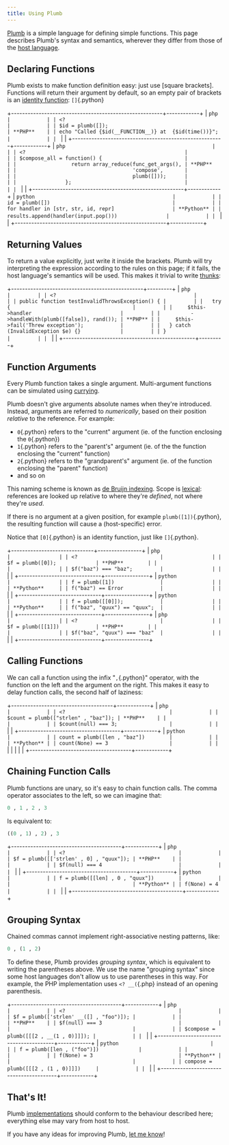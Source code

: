 ```yaml
---
title: Using Plumb
---
```

[Plumb](index.html) is a simple language for defining simple functions. This page describes Plumb's syntax and semantics, wherever they differ from those of the [host language](implementations.html).

## Declaring Functions ##

Plumb exists to make function definition easy: just use [square brackets]. Functions will return their argument by default, so an empty pair of brackets is an [identity function](http://en.wikipedia.org/wiki/Identity_function): `[]`{.python}

+-------------------------------------------------------+------------+
| ```php                                                |            |
| <?                                                    |            |
| $id = plumb([]);                                      | **PHP**    |
| echo "Called {$id(__FUNCTION__)} at  {$id(time())}";  |            |
| ```                                                   |            |
+-------------------------------------------------------+------------+
| ```php                                                |            |
| <?                                                    |            |
| $compose_all = function() {                           |            |
|                  return array_reduce(func_get_args(), | **PHP**    |
|                                      'compose',       |            |
|                                      plumb([]));      |            |
|                };                                     |            |
| ```                                                   |            |
+-------------------------------------------------------+------------+
| ```python                                             |            |
| id = plumb([])                                        |            |
| for handler in [str, str, id, repr]                   | **Python** |
|   results.append(handler(input.pop()))                |            |
| ```                                                   |            |
+-------------------------------------------------------+------------+

## Returning Values ##

To return a value explicitly, just write it inside the brackets. Plumb will try interpreting the expression according to the rules on this page; if it fails, the host language's semantics will be used. This makes it trivial to write [thunks](http://en.wikipedia.org/wiki/Thunk#Functional_programming):

+------------------------------------------------+---------+
| ```php                                         |         |
| <?                                             |         |
| public function testInvalidThrowsException() { |         |
|   try {                                        |         |
|     $this->handler                             |         |
|          ->handleWith(plumb([false]), rand()); | **PHP** |
|     $this->fail('Threw exception');            |         |
|   } catch (InvalidException $e) {}             |         |
| }                                              |         |
| ```                                            |         |
+------------------------------------------------+---------+

## Function Arguments ##

Every Plumb function takes a single argument. Multi-argument functions can be simulated using [currying](http://en.wikipedia.org/wiki/Currying).

Plumb doesn't give arguments absolute names when they're introduced. Instead, arguments are referred to *numerically*, based on their position *relative* to the reference. For example:

 - `0`{.python} refers to the "current" argument (ie. of the function enclosing the `0`{.python})
 - `1`{.python} refers to the "parent's" argument (ie. of the the function enclosing the "current" function)
 - `2`{.python} refers to the "grandparent's" argument (ie. of the function enclosing the "parent" function)
 - and so on

This naming scheme is known as [de Bruijn indexing](http://en.wikipedia.org/wiki/De_Bruijn_index). Scope is [lexical](http://en.wikipedia.org/wiki/Lexical_scope#Lexical_scoping): references are looked up relative to where they're *defined*, not where they're *used*.

If there is no argument at a given position, for example `plumb([1])`{.python}, the resulting function will cause a (host-specific) error.

Notice that `[0]`{.python} is an identity function, just like `[]`{.python}.

+------------------------------+----------------+
| ```php                       |                |
| <?                           |                |
| $f = plumb([0]);             | **PHP**        |
|                              |                |
| $f("baz") === "baz";         |                |
| ```                          |                |
+------------------------------+----------------+
| ```python                    |                |
| f = plumb([1])               |                |
|                              | **Python**     |
| f("baz") == Error            |                |
| ```                          |                |
+------------------------------+----------------+
| ```python                    |                |
| f = plumb([[0]]);            |                |
|                              | **Python**     |
| f("baz", "quux") == "quux";  |                |
| ```                          |                |
+------------------------------+----------------+
| ```php                       |                |
| <?                           |                |
| $f = plumb([[1]])            | **PHP**        |
|                              |                |
| $f("baz", "quux") === "baz"  |                |
| ```                          |                |
+------------------------------+----------------+

## Calling Functions ##

We can call a function using the infix "`,`{.python}" operator, with the function on the left and the argument on the right. This makes it easy to delay function calls, the second half of laziness:

+-------------------------------------+------------+
| ```php                              |            |
| <?                                  |            |
| $count = plumb(["strlen" , "baz"]); | **PHP**    |
|                                     |            |
| $count(null) === 3;                 |            |
| ```                                 |            |
+-------------------------------------+------------+
| ```python                           |            |
| count = plumb([len , "baz"])        |            |
|                                     | **Python** |
| count(None) == 3                    |            |
| ```                                 |            |
|                                     |            |
+-------------------------------------+------------+

## Chaining Function Calls ##

Plumb functions are unary, so it's easy to chain function calls. The comma operator associates to the left, so we can imagine that:

```python
0 , 1 , 2 , 3
```

Is equivalent to:

```python
((0 , 1) , 2) , 3
```

+----------------------------------------+------------+
| ```php                                 |            |
| <?                                     |            |
| $f = plumb([['strlen' , 0] , "quux"]); | **PHP**    |
|                                        |            |
| $f(null) === 4                         |            |
| ```                                    |            |
+----------------------------------------+------------+
| ```python                              |            |
| f = plumb([[len] , 0 , "quux"])        |            |
|                                        | **Python** |
| f(None) = 4                            |            |
| ```                                    |            |
+----------------------------------------+------------+

## Grouping Syntax ##

Chained commas cannot implement right-associative nesting patterns, like:

```python
0 , (1 , 2)
```

To define these, Plumb provides *grouping syntax*, which is equivalent to writing the parentheses above. We use the name "grouping syntax" since some host languages don't allow us to use parentheses in this way. For example, the PHP implementation uses `<? __(`{.php} instead of an opening parenthesis.

+----------------------------------------+------------+
| ```php                                 |            |
| <?                                     |            |
| $f = plumb(['strlen' __([] , "foo")]); |            |
|                                        | **PHP**    |
| $f(null) === 3                         |            |
|                                        |            |
| $compose = plumb([[[2 , __(1 , 0)]]]); |            |
| ```                                    |            |
+----------------------------------------+------------+
| ```python                              |            |
| f = plumb([len , ("foo")])             |            |
|                                        |            |
| f(None) = 3                            | **Python** |
|                                        |            |
| compose = plumb([[[2 , (1 , 0)]]])     |            |
| ```                                    |            |
+----------------------------------------+------------+

## That's It! ##

Plumb [implementations](implementations.html) should conform to the behaviour described here; everything else may vary from host to host.

If you have any ideas for improving Plumb, [let me know](/contact.html)!
